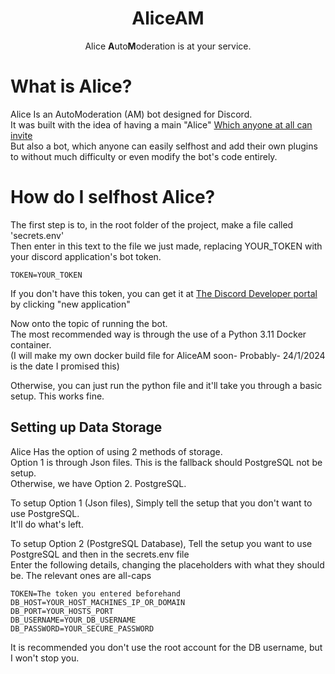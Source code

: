 <div align="center">

# AliceAM
Alice **A**uto**M**oderation is at your service.
</div>

# What is Alice?
Alice Is an AutoModeration (AM) bot designed for Discord.<br>
It was built with the idea of having a main "Alice" [Which anyone at all can invite](https://discord.com/api/oauth2/authorize?client_id=1198234471804182548&permissions=8&scope=bot+applications.commands)<br>
But also a bot, which anyone can easily selfhost and add their own plugins to without much difficulty or even modify the bot's code entirely.

# How do I selfhost Alice?
The first step is to, in the root folder of the project, make a file called 'secrets.env'<br>
Then enter in this text to the file we just made, replacing YOUR_TOKEN with your discord application's bot token.
```
TOKEN=YOUR_TOKEN
```
If you don't have this token, you can get it at [The Discord Developer portal](https://discord.com/developers/applications/) by clicking "new application"

Now onto the topic of running the bot.<br>
The most recommended way is through the use of a Python 3.11 Docker container.<br>
(I will make my own docker build file for AliceAM soon- Probably- 24/1/2024 is the date I promised this)

Otherwise, you can just run the python file and it'll take you through a basic setup. This works fine.

## Setting up Data Storage
Alice Has the option of using 2 methods of storage.<br>
Option 1 is through Json files. This is the fallback should PostgreSQL not be setup.<br>
Otherwise, we have Option 2. PostgreSQL.

To setup Option 1 (Json files), Simply tell the setup that you don't want to use PostgreSQL.<br>
It'll do what's left.

To setup Option 2 (PostgreSQL Database), Tell the setup you want to use PostgreSQL and then in the secrets.env file<br>
Enter the following details, changing the placeholders with what they should be. The relevant ones are all-caps
```
TOKEN=The token you entered beforehand
DB_HOST=YOUR_HOST_MACHINES_IP_OR_DOMAIN
DB_PORT=YOUR_HOSTS_PORT
DB_USERNAME=YOUR_DB_USERNAME
DB_PASSWORD=YOUR_SECURE_PASSWORD
```
It is recommended you don't use the root account for the DB username, but I won't stop you.

